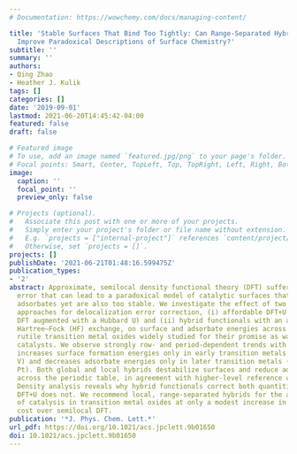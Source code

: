 ```yaml
---
# Documentation: https://wowchemy.com/docs/managing-content/

title: 'Stable Surfaces That Bind Too Tightly: Can Range-Separated Hybrids or DFT+U
  Improve Paradoxical Descriptions of Surface Chemistry?'
subtitle: ''
summary: ''
authors:
- Qing Zhao
- Heather J. Kulik
tags: []
categories: []
date: '2019-09-01'
lastmod: 2021-06-20T14:45:42-04:00
featured: false
draft: false

# Featured image
# To use, add an image named `featured.jpg/png` to your page's folder.
# Focal points: Smart, Center, TopLeft, Top, TopRight, Left, Right, BottomLeft, Bottom, BottomRight.
image:
  caption: ''
  focal_point: ''
  preview_only: false

# Projects (optional).
#   Associate this post with one or more of your projects.
#   Simply enter your project's folder or file name without extension.
#   E.g. `projects = ["internal-project"]` references `content/project/deep-learning/index.md`.
#   Otherwise, set `projects = []`.
projects: []
publishDate: '2021-06-21T01:48:16.599475Z'
publication_types:
- '2'
abstract: Approximate, semilocal density functional theory (DFT) suffers from delocalization
  error that can lead to a paradoxical model of catalytic surfaces that both overbind
  adsorbates yet are also too stable. We investigate the effect of two widely applied
  approaches for delocalization error correction, (i) affordable DFT+U (i.e., semilocal
  DFT augmented with a Hubbard U) and (ii) hybrid functionals with an admixture of
  Hartree–Fock (HF) exchange, on surface and adsorbate energies across a range of
  rutile transition metal oxides widely studied for their promise as water-splitting
  catalysts. We observe strongly row- and period-dependent trends with DFT+U, which
  increases surface formation energies only in early transition metals (e.g., Ti and
  V) and decreases adsorbate energies only in later transition metals (e.g., Ir and
  Pt). Both global and local hybrids destabilize surfaces and reduce adsorbate binding
  across the periodic table, in agreement with higher-level reference calculations.
  Density analysis reveals why hybrid functionals correct both quantities, whereas
  DFT+U does not. We recommend local, range-separated hybrids for the accurate modeling
  of catalysis in transition metal oxides at only a modest increase in computational
  cost over semilocal DFT.
publication: '*J. Phys. Chem. Lett.*'
url_pdf: https://doi.org/10.1021/acs.jpclett.9b01650
doi: 10.1021/acs.jpclett.9b01650
---
```

